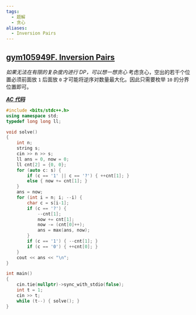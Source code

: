 ```yaml
---
tags:
  - 题解
  - 贪心
aliases:
  - Inversion Pairs
---
```

## [gym105949F. Inversion Pairs](https://codeforces.com/gym/105949/problem/F)

*如果无法在有限的复杂度内进行 DP，可以想一想贪心*
考虑贪心，空出的若干个位置必须前面放 $\texttt{1}$ 后面放 $\texttt{0}$ 才可能将逆序对数量最大化。因此只需要枚举 $\texttt{10}$ 的分界位置即可。

[***AC 代码***](https://codeforces.com/gym/105949/submission/325644007)

```cpp
#include <bits/stdc++.h>
using namespace std;
typedef long long ll;

void solve()
{
    int n;
    string s;
    cin >> n >> s;
    ll ans = 0, now = 0;
    ll cnt[2] = {0, 0};
    for (auto c: s) {
        if (c == '1' || c == '?') { ++cnt[1]; }
        else { now += cnt[1]; }
    }
    ans = now;
    for (int i = n; i; --i) {
        char c = s[i-1];
        if (c == '?') {
            --cnt[1];
            now += cnt[1];
            now -= (cnt[0]++);
            ans = max(ans, now);
        }
        if (c == '1') { --cnt[1]; }
        if (c == '0') { ++cnt[0]; }
    }
    cout << ans << "\n";
}

int main()
{
    cin.tie(nullptr)->sync_with_stdio(false);
    int t = 1;
    cin >> t;
    while (t--) { solve(); }
}
```

